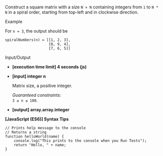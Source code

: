 Construct a square matrix with a size `N × N` containing integers from `1` to
`N * N` in a spiral order, starting from top-left and in clockwise direction.

Example

For `n = 3`, the output should be

    spiralNumbers(n) = [[1, 2, 3],
                        [8, 9, 4],
                        [7, 6, 5]]

Input/Output

- **\[execution time limit\] 4 seconds (js)**

- **\[input\] integer n**

  Matrix size, a positive integer.

  _Guaranteed constraints:_  
  `3 ≤ n ≤ 100`.

- **\[output\] array.array.integer**

**\[JavaScript (ES6)\] Syntax Tips**

    // Prints help message to the console
    // Returns a string
    function helloWorld(name) {
        console.log("This prints to the console when you Run Tests");
        return "Hello, " + name;
    }
